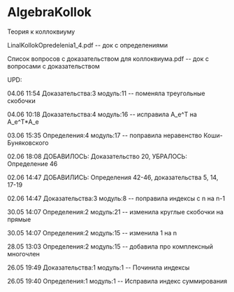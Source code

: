 # AlgebraKollok
Теория к коллоквиуму

LinalKollokOpredelenia1_4.pdf -- док с определениями

Список вопросов с доказательством для коллоквиума.pdf -- док с вопросами с доказательством

UPD:

04.06 11:54 Доказательства:3 модуль:11 -- поменяла треугольные скобочки

04.06 10:18 Доказательства:4 модуль:16 -- исправила A_e^T на A_e^T*A_e

03.06 15:35 Определения:4 модуль:17 -- поправила неравенство Коши-Буняковского

02.06 18:08 ДОБАВИЛОСЬ: Доказательство 20, УБРАЛОСЬ: Определение 46

02.06 14:47 ДОБАВИЛИСЬ: Определения 42-46, доказательства 5, 14, 17-19

02.06 14:47 Доказательства:3 модуль:8 -- поправила индексы с n на n-1

30.05 14:07 Определения:2 модуль:21 -- изменила круглые скобочки на прямые

30.05 14:07 Определения:2 модуль:15 -- изменила 1 на n

28.05 13:03 Определения:2 модуль:15 -- добавила про комплексный многочлен

26.05 19:49 Доказательства:1 модуль:1 -- Починила индексы

26.05 19:40 Определения:1 модуль:1 -- Исправила индекс суммирования
